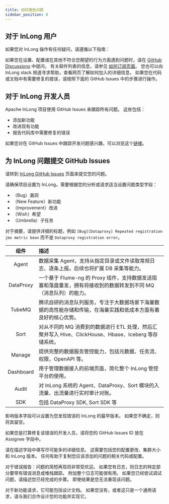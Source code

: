 ```yaml
---
title: 如何报告问题
sidebar_position: 8
---
```


## 对于 InLong 用户
如果您对 InLong 操作有任何疑问，请遵循以下指南：

如果您在设置、配置或在其他不符合您期望的行为方面遇到问题时，请在 [GitHub Discussions](https://github.com/apache/inlong/discussions) 中提问。 
有关邮件列表的信息，请参见 [如何订阅页面](https://inlong.apache.org/zh-CN/community/how-to-subscribe/)。 您也可以向 InLong slack 频道寻求帮助，查看网页了解如何加入的详细信息。 
如果您在代码或文档中有需要修复的错误，请按照下面的 GitHub Issues 中的步骤进行操作。

## 对于 InLong 开发人员
Apache InLong 项目使用 GitHub Issues 来跟踪所有问题。 这些包括：

- 添加新功能
- 改进现有功能
- 报告代码库中需要修复的错误

如果您对在 GitHub Issues 中跟踪开发问题感兴趣，可以浏览这个[链接](https://github.com/apache/inlong/issues)。

## 为 InLong 问题提交 GitHub Issues
请转到 [InLong GitHub Issues](https://github.com/apache/inlong/issues) 页面来提交您的问题。

请确保项目设置为 InLong。需要根据您的分析或请求适当设置问题类型字段：

- （Bug）漏洞
- （New Feature）新功能
- （Improvement）改进
- （Wish）希望
- （Umbrella）子任务

对于摘要，请提供详细的标题，例如 `[Bug][Dataproxy] Repeated registration jmx metric bean` 而不是 `Dataproxy registration error`。

|       组件        | 描述                                                                    |
|:---------------:|:----------------------------------------------------------------------|
|      Agent      | 数据采集 Agent，支持从指定目录或文件读取常规日志、逐条上报。后续也将扩展 DB 采集等能力。                     |
|    DataProxy    | 一个基于 Flume-ng 的 Proxy 组件，支持数据发送阻塞和落盘重发，拥有将接收到的数据转发到不同 MQ（消息队列）的能力。    |
|     TubeMQ      | 腾讯自研的消息队列服务，专注于大数据场景下海量数据的高性能存储和传输，在海量实践和低成本方面有着良好的核心优势。              |
|      Sort       | 对从不同的 MQ 消费到的数据进行 ETL 处理，然后汇聚并写入 Hive、ClickHouse、Hbase、Iceberg 等存储系统。 |
|     Manage      | 提供完整的数据服务管控能力，包括元数据、任务流、权限，OpenAPI 等。                                 |
|    Dashboard    | 用于管理数据接入的前端页面，简化整个 InLong 管控平台的使用。                                    |
|      Audit      | 对 InLong 系统的 Agent、DataProxy、Sort 模块的入流量、出流量进行实时审计对账。                 |
|       SDK       | 包括 DataProxy SDK, Sort SDK 等                                          |

影响版本字段可以设置为您发现错误的 InLong 的最早版本。 如果您不确定，则将其留空。

如果您是打算修复该错误的开发人员，请将您的 GitHub Issues ID 放在 Assignee 字段中。

请在描述字段中填写尽可能多的详细信息。 这需要包括您的配置更改、集群大小和 InLong 版本。 任何有助于复制您应该添加的问题的相关代码或配置。

对于错误报告：问题的简短再现将非常受欢迎。 如果您有日志，则日志的特定部分要带有错误消息或堆栈跟踪。 附加整个日志可能很有用。 如果您已经尝试调试问题，请描述您已经完成的步骤。 即使结果是您无法重现该问题。

对于新功能请求，它可能包括设计文档。 如果您没有，或者这只是一个通用请求，请与我们合作设计您的功能并实现它。
